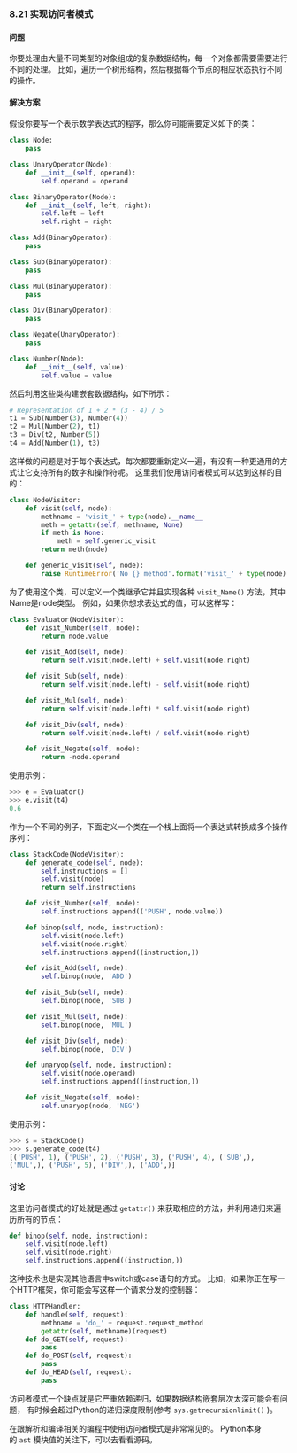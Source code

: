 ### 8.21 实现访问者模式

#### 问题

你要处理由大量不同类型的对象组成的复杂数据结构，每一个对象都需要需要进行不同的处理。 比如，遍历一个树形结构，然后根据每个节点的相应状态执行不同的操作。

#### 解决方案

假设你要写一个表示数学表达式的程序，那么你可能需要定义如下的类：

```python
class Node:
    pass

class UnaryOperator(Node):
    def __init__(self, operand):
        self.operand = operand

class BinaryOperator(Node):
    def __init__(self, left, right):
        self.left = left
        self.right = right

class Add(BinaryOperator):
    pass

class Sub(BinaryOperator):
    pass

class Mul(BinaryOperator):
    pass

class Div(BinaryOperator):
    pass

class Negate(UnaryOperator):
    pass

class Number(Node):
    def __init__(self, value):
        self.value = value
```

然后利用这些类构建嵌套数据结构，如下所示：

```python
# Representation of 1 + 2 * (3 - 4) / 5
t1 = Sub(Number(3), Number(4))
t2 = Mul(Number(2), t1)
t3 = Div(t2, Number(5))
t4 = Add(Number(1), t3)
```

这样做的问题是对于每个表达式，每次都要重新定义一遍，有没有一种更通用的方式让它支持所有的数字和操作符呢。 这里我们使用访问者模式可以达到这样的目的：

```python
class NodeVisitor:
    def visit(self, node):
        methname = 'visit_' + type(node).__name__
        meth = getattr(self, methname, None)
        if meth is None:
            meth = self.generic_visit
        return meth(node)

    def generic_visit(self, node):
        raise RuntimeError('No {} method'.format('visit_' + type(node).__name__))
```

为了使用这个类，可以定义一个类继承它并且实现各种 `visit_Name()` 方法，其中Name是node类型。 例如，如果你想求表达式的值，可以这样写：

```python
class Evaluator(NodeVisitor):
    def visit_Number(self, node):
        return node.value

    def visit_Add(self, node):
        return self.visit(node.left) + self.visit(node.right)

    def visit_Sub(self, node):
        return self.visit(node.left) - self.visit(node.right)

    def visit_Mul(self, node):
        return self.visit(node.left) * self.visit(node.right)

    def visit_Div(self, node):
        return self.visit(node.left) / self.visit(node.right)

    def visit_Negate(self, node):
        return -node.operand
```

使用示例：

```python
>>> e = Evaluator()
>>> e.visit(t4)
0.6
```

作为一个不同的例子，下面定义一个类在一个栈上面将一个表达式转换成多个操作序列：

```python
class StackCode(NodeVisitor):
    def generate_code(self, node):
        self.instructions = []
        self.visit(node)
        return self.instructions

    def visit_Number(self, node):
        self.instructions.append(('PUSH', node.value))

    def binop(self, node, instruction):
        self.visit(node.left)
        self.visit(node.right)
        self.instructions.append((instruction,))

    def visit_Add(self, node):
        self.binop(node, 'ADD')

    def visit_Sub(self, node):
        self.binop(node, 'SUB')

    def visit_Mul(self, node):
        self.binop(node, 'MUL')

    def visit_Div(self, node):
        self.binop(node, 'DIV')

    def unaryop(self, node, instruction):
        self.visit(node.operand)
        self.instructions.append((instruction,))

    def visit_Negate(self, node):
        self.unaryop(node, 'NEG')
```

使用示例：

```python
>>> s = StackCode()
>>> s.generate_code(t4)
[('PUSH', 1), ('PUSH', 2), ('PUSH', 3), ('PUSH', 4), ('SUB',),
('MUL',), ('PUSH', 5), ('DIV',), ('ADD',)]
```

#### 讨论

这里访问者模式的好处就是通过 `getattr()` 来获取相应的方法，并利用递归来遍历所有的节点：

```python
def binop(self, node, instruction):
    self.visit(node.left)
    self.visit(node.right)
    self.instructions.append((instruction,))
```

这种技术也是实现其他语言中switch或case语句的方式。 比如，如果你正在写一个HTTP框架，你可能会写这样一个请求分发的控制器：

```python
class HTTPHandler:
    def handle(self, request):
        methname = 'do_' + request.request_method
        getattr(self, methname)(request)
    def do_GET(self, request):
        pass
    def do_POST(self, request):
        pass
    def do_HEAD(self, request):
        pass
```

访问者模式一个缺点就是它严重依赖递归，如果数据结构嵌套层次太深可能会有问题， 有时候会超过Python的递归深度限制(参考 `sys.getrecursionlimit()` )。

在跟解析和编译相关的编程中使用访问者模式是非常常见的。 Python本身的 `ast` 模块值的关注下，可以去看看源码。